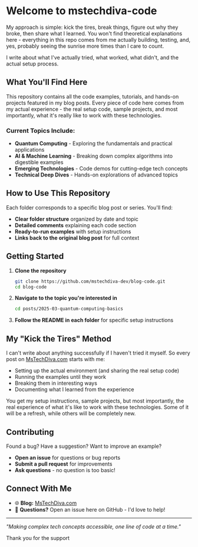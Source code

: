 # Welcome to mstechdiva-code
My approach is simple: kick the tires, break things, figure out why they broke, then share what I learned. You won't find theoretical explanations here - everything in this repo comes from me actually building, testing, and, yes, probably seeing the sunrise more times than I care to count.

I write about what I've actually tried, what worked, what didn't, and the actual setup process.

## What You'll Find Here

This repository contains all the code examples, tutorials, and hands-on projects featured in my blog posts. Every piece of code here comes from my actual experience - the real setup code, sample projects, and most importantly, what it's really like to work with these technologies.

### Current Topics Include:
- **Quantum Computing** - Exploring the fundamentals and practical applications
- **AI & Machine Learning** - Breaking down complex algorithms into digestible examples
- **Emerging Technologies** - Code demos for cutting-edge tech concepts
- **Technical Deep Dives** - Hands-on explorations of advanced topics

## How to Use This Repository

Each folder corresponds to a specific blog post or series. You'll find:
- **Clear folder structure** organized by date and topic
- **Detailed comments** explaining each code section
- **Ready-to-run examples** with setup instructions
- **Links back to the original blog post** for full context

## Getting Started

1. **Clone the repository**
   ```bash
   git clone https://github.com/mstechdiva-dev/blog-code.git
   cd blog-code
   ```

2. **Navigate to the topic you're interested in**
   ```bash
   cd posts/2025-03-quantum-computing-basics
   ```

3. **Follow the README in each folder** for specific setup instructions

## My "Kick the Tires" Method

I can't write about anything successfully if I haven't tried it myself. So every post on [MsTechDiva.com](https://mstechdiva.com) starts with me:

- Setting up the actual environment (and sharing the real setup code)
- Running the examples until they work
- Breaking them in interesting ways
- Documenting what I learned from the experience

You get my setup instructions, sample projects, but most importantly, the real experience of what it's like to work with these technologies. Some of it will be a refresh, while others will                                    be completely new.

## Contributing

Found a bug? Have a suggestion? Want to improve an example? 

- **Open an issue** for questions or bug reports
- **Submit a pull request** for improvements
- **Ask questions** - no question is too basic!

## Connect With Me

- 🌐 **Blog:** [MsTechDiva.com](https://mstechdiva.com)
- 💬 **Questions?** Open an issue here on GitHub - I'd love to help!

---

*"Making complex tech concepts accessible, one line of code at a time."*

Thank you for the support
